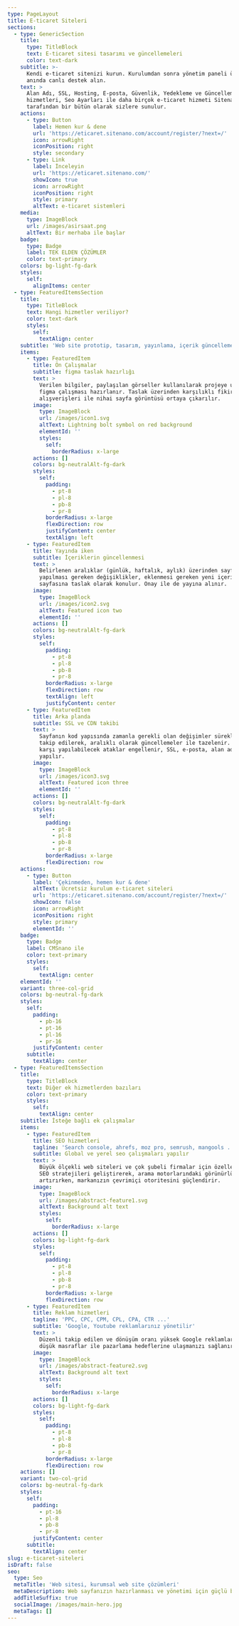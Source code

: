 ```yaml
---
type: PageLayout
title: E-ticaret Siteleri
sections:
  - type: GenericSection
    title:
      type: TitleBlock
      text: E-ticaret sitesi tasarımı ve güncellemeleri
      color: text-dark
    subtitle: >-
      Kendi e-ticaret sitenizi kurun. Kurulumdan sonra yönetim paneli üzerinden
      anında canlı destek alın.
    text: >
      Alan Adı, SSL, Hosting, E-posta, Güvenlik, Yedekleme ve Güncelleme
      hizmetleri, Seo Ayarları ile daha birçok e-ticaret hizmeti Sitenano
      tarafından bir bütün olarak sizlere sunulur.
    actions:
      - type: Button
        label: Hemen kur & dene
        url: 'https://eticaret.sitenano.com/account/register/?next=/'
        icon: arrowRight
        iconPosition: right
        style: secondary
      - type: Link
        label: İnceleyin
        url: 'https://eticaret.sitenano.com/'
        showIcon: true
        icon: arrowRight
        iconPosition: right
        style: primary
        altText: e-ticaret sistemleri
    media:
      type: ImageBlock
      url: /images/asirsaat.png
      altText: Bir merhaba ile başlar
    badge:
      type: Badge
      label: TEK ELDEN ÇÖZÜMLER
      color: text-primary
    colors: bg-light-fg-dark
    styles:
      self:
        alignItems: center
  - type: FeaturedItemsSection
    title:
      type: TitleBlock
      text: Hangi hizmetler veriliyor?
      color: text-dark
      styles:
        self:
          textAlign: center
    subtitle: 'Web site prototip, tasarım, yayınlama, içerik güncelleme, yedekleme ve ...'
    items:
      - type: FeaturedItem
        title: Ön Çalışmalar
        subtitle: figma taslak hazırlığı
        text: >
          Verilen bilgiler, paylaşılan görseller kullanılarak projeye uygun bir
          figma çalışması hazırlanır. Taslak üzerinden karşılıklı fikir
          alışverişleri ile nihai sayfa görüntüsü ortaya çıkarılır.
        image:
          type: ImageBlock
          url: /images/icon1.svg
          altText: Lightning bolt symbol on red background
          elementId: ''
          styles:
            self:
              borderRadius: x-large
        actions: []
        colors: bg-neutralAlt-fg-dark
        styles:
          self:
            padding:
              - pt-8
              - pl-8
              - pb-8
              - pr-8
            borderRadius: x-large
            flexDirection: row
            justifyContent: center
            textAlign: left
      - type: FeaturedItem
        title: Yayında iken
        subtitle: İçeriklerin güncellenmesi
        text: >
          Belirlenen aralıklar (günlük, haftalık, aylık) üzerinden sayfada
          yapılması gereken değişiklikler, eklenmesi gereken yeni içerikler web
          sayfasına taslak olarak konulur. Onay ile de yayına alınır.
        image:
          type: ImageBlock
          url: /images/icon2.svg
          altText: Featured icon two
          elementId: ''
        actions: []
        colors: bg-neutralAlt-fg-dark
        styles:
          self:
            padding:
              - pt-8
              - pl-8
              - pb-8
              - pr-8
            borderRadius: x-large
            flexDirection: row
            textAlign: left
            justifyContent: center
      - type: FeaturedItem
        title: Arka planda
        subtitle: SSL ve CDN takibi
        text: >
          Sayfanın kod yapısında zamanla gerekli olan değişimler sürekli olarak
          takip edilerek, aralıklı olarak güncellemeler ile tazelenir. Sayfaya
          karşı yapılabilecek ataklar engellenir, SSL, e-posta, alan adı takibi
          yapılır.
        image:
          type: ImageBlock
          url: /images/icon3.svg
          altText: Featured icon three
          elementId: ''
        actions: []
        colors: bg-neutralAlt-fg-dark
        styles:
          self:
            padding:
              - pt-8
              - pl-8
              - pb-8
              - pr-8
            borderRadius: x-large
            flexDirection: row
    actions:
      - type: Button
        label: 'Çekinmeden, hemen kur & dene'
        altText: Ücretsiz kurulum e-ticaret siteleri
        url: 'https://eticaret.sitenano.com/account/register/?next=/'
        showIcon: false
        icon: arrowRight
        iconPosition: right
        style: primary
        elementId: ''
    badge:
      type: Badge
      label: CMSnano ile
      color: text-primary
      styles:
        self:
          textAlign: center
    elementId: ''
    variant: three-col-grid
    colors: bg-neutral-fg-dark
    styles:
      self:
        padding:
          - pb-16
          - pt-16
          - pl-16
          - pr-16
        justifyContent: center
      subtitle:
        textAlign: center
  - type: FeaturedItemsSection
    title:
      type: TitleBlock
      text: Diğer ek hizmetlerden bazıları
      color: text-primary
      styles:
        self:
          textAlign: center
    subtitle: İsteğe bağlı ek çalışmalar
    items:
      - type: FeaturedItem
        title: SEO hizmetleri
        tagline: 'Search console, ahrefs, moz pro, semrush, mangools ...'
        subtitle: Global ve yerel seo çalışmaları yapılır
        text: >
          Büyük ölçekli web siteleri ve çok şubeli firmalar için özelleştirilmiş
          SEO stratejileri geliştirerek, arama motorlarındaki görünürlüğünüzü
          artırırken, markanızın çevrimiçi otoritesini güçlendirir.
        image:
          type: ImageBlock
          url: /images/abstract-feature1.svg
          altText: Background alt text
          styles:
            self:
              borderRadius: x-large
        actions: []
        colors: bg-light-fg-dark
        styles:
          self:
            padding:
              - pt-8
              - pl-8
              - pb-8
              - pr-8
            borderRadius: x-large
            flexDirection: row
      - type: FeaturedItem
        title: Reklam hizmetleri
        tagline: 'PPC, CPC, CPM, CPL, CPA, CTR ...'
        subtitle: 'Google, Youtube reklamlarınız yönetilir'
        text: >
          Düzenli takip edilen ve dönüşüm oranı yüksek Google reklamlar ile
          düşük masraflar ile pazarlama hedeflerine ulaşmanızı sağlanır.
        image:
          type: ImageBlock
          url: /images/abstract-feature2.svg
          altText: Background alt text
          styles:
            self:
              borderRadius: x-large
        actions: []
        colors: bg-light-fg-dark
        styles:
          self:
            padding:
              - pt-8
              - pl-8
              - pb-8
              - pr-8
            borderRadius: x-large
            flexDirection: row
    actions: []
    variant: two-col-grid
    colors: bg-neutral-fg-dark
    styles:
      self:
        padding:
          - pt-16
          - pl-8
          - pb-8
          - pr-8
        justifyContent: center
      subtitle:
        textAlign: center
slug: e-ticaret-siteleri
isDraft: false
seo:
  type: Seo
  metaTitle: 'Web sitesi, kurumsal web site çözümleri'
  metaDescription: Web sayfanızın hazırlanması ve yönetimi için güçlü bir çözüm ortağı
  addTitleSuffix: true
  socialImage: /images/main-hero.jpg
  metaTags: []
---
```

